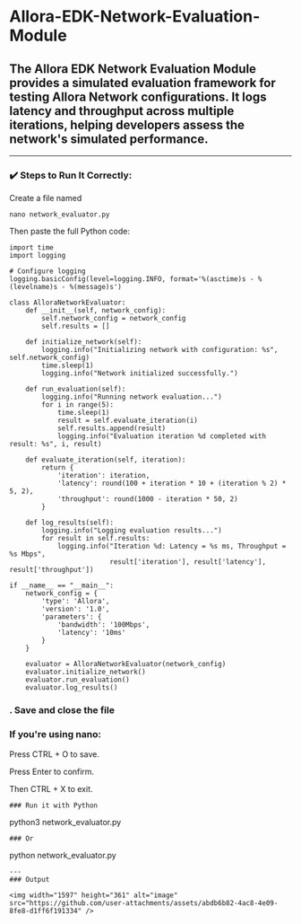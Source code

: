 # Allora-EDK-Network-Evaluation-Module

## The Allora EDK Network Evaluation Module provides a simulated evaluation framework for testing Allora Network configurations. It logs latency and throughput across multiple iterations, helping developers assess the network's simulated performance.

---

### ✔️ Steps to Run It Correctly:

Create a file named
```
nano network_evaluator.py
```
Then paste the full Python code:
```
import time
import logging

# Configure logging
logging.basicConfig(level=logging.INFO, format='%(asctime)s - %(levelname)s - %(message)s')

class AlloraNetworkEvaluator:
    def __init__(self, network_config):
        self.network_config = network_config
        self.results = []

    def initialize_network(self):
        logging.info("Initializing network with configuration: %s", self.network_config)
        time.sleep(1)
        logging.info("Network initialized successfully.")

    def run_evaluation(self):
        logging.info("Running network evaluation...")
        for i in range(5):
            time.sleep(1)
            result = self.evaluate_iteration(i)
            self.results.append(result)
            logging.info("Evaluation iteration %d completed with result: %s", i, result)

    def evaluate_iteration(self, iteration):
        return {
            'iteration': iteration,
            'latency': round(100 + iteration * 10 + (iteration % 2) * 5, 2),
            'throughput': round(1000 - iteration * 50, 2)
        }

    def log_results(self):
        logging.info("Logging evaluation results...")
        for result in self.results:
            logging.info("Iteration %d: Latency = %s ms, Throughput = %s Mbps", 
                         result['iteration'], result['latency'], result['throughput'])

if __name__ == "__main__":
    network_config = {
        'type': 'Allora',
        'version': '1.0',
        'parameters': {
            'bandwidth': '100Mbps',
            'latency': '10ms'
        }
    }

    evaluator = AlloraNetworkEvaluator(network_config)
    evaluator.initialize_network()
    evaluator.run_evaluation()
    evaluator.log_results()
```
### . Save and close the file

 ### If you're using nano:

Press CTRL + O to save.

Press Enter to confirm.

Then CTRL + X to exit.
```
### Run it with Python
```
python3 network_evaluator.py
```
### Or
```
python network_evaluator.py
```
---
### Output

<img width="1597" height="361" alt="image" src="https://github.com/user-attachments/assets/abdb6b82-4ac8-4e09-8fe8-d1ff6f191334" />


